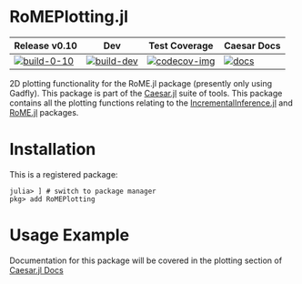 # RoMEPlotting.jl

 Release v0.10 | Dev | Test Coverage | Caesar Docs
--------------|-----|---------------|--------------
[![build-0-10]][CI-url] | [![build-dev]][CI-url] | [![codecov-img]][codecov-url] | [![docs][docs-shield]][caesar-docs]


2D plotting functionality for the RoME.jl package (presently only using Gadfly).  This package is part of the [Caesar.jl](http://www.github.com/JuliaRobotics/Caesar.jl) suite of tools.  This package contains all the plotting functions relating to the [IncrementalInference.jl](http://www.github.com/JuliaRobotics/IncrementalInference.jl) and [RoME.jl](http://www.github.com/JuliaRobotics/RoME.jl) packages.

# Installation

This is a registered package:
```
julia> ] # switch to package manager
pkg> add RoMEPlotting
```

# Usage Example

Documentation for this package will be covered in the plotting section of [Caesar.jl Docs](https://juliarobotics.org/Caesar.jl/latest/)


[CI-url]: https://github.com/JuliaRobotics/RoMEPlotting.jl/actions/workflows/ci.yml
[build-0-10]: https://github.com/JuliaRobotics/RoMEPlotting.jl/actions/workflows/ci.yml/badge.svg?branch=release%2Fv0.10
[build-dev]: https://github.com/JuliaRobotics/RoMEPlotting.jl/actions/workflows/ci.yml/badge.svg?branch=master

[codecov-url]: https://codecov.io/github/JuliaRobotics/RoMEPlotting.jl?branch=master
[codecov-img]: https://codecov.io/github/JuliaRobotics/RoMEPlotting.jl/coverage.svg?branch=master

[docs-shield]: https://img.shields.io/badge/docs-latest-blue.svg
[caesar-docs]: https://juliarobotics.org/Caesar.jl/latest/
